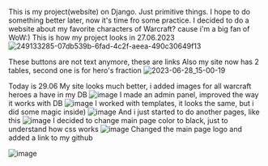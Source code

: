 This is my project(website) on Django. Just primitive things. I hope to do something better later, now it's time fro some practice.
I decided to do a website about my favorite characters of Warcraft? cause i'm a big fan of WoW:)
This is how my project looks in 27.06.2023
![249133285-07db539b-6fad-4c2f-aeea-490c30649f13](https://github.com/timmashkov/Django_project/assets/106866033/f1ceda54-9fc5-4a42-a4d3-789db73a530d)


These buttons are not text anymore, these are links
Also my site now has 2 tables, second one is for hero's fraction
![2023-06-28_15-00-19](https://github.com/timmashkov/Django_project/assets/106866033/d3c7c180-cef8-428d-9edf-1adab25adb2c)

Today is 29.06
My site looks much better, i added images for all warcraft heroes a have in my DB
![image](https://github.com/timmashkov/Django_project/assets/106866033/95d26cf1-b557-41ce-9651-516a5cd8ef56)
I made an admin panel, improved the way it works with DB
![image](https://github.com/timmashkov/Django_project/assets/106866033/5d98d8b3-ff5b-4582-b9f8-afc33a7c515b)
I worked with templates, it looks the same, but i did some magic inside)
![image](https://github.com/timmashkov/Django_project/assets/106866033/d14271ac-b893-4bde-99b0-b708d7005d59)
And i just started to do another pages, like this
![image](https://github.com/timmashkov/Django_project/assets/106866033/117cf2b8-f318-40e5-97fd-52dec0e28db1)
I decided to change main page color to black, just to understand how css works
![image](https://github.com/timmashkov/Django_project/assets/106866033/f63a897c-45c2-4395-a0f6-ff98d3acaeb5)
Changed the main page logo and added a link to my github

![image](https://github.com/timmashkov/Django_project/assets/106866033/138db2c0-5257-4a40-aca5-e300153f1e9b)
